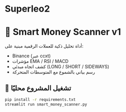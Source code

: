 # Superleo2
# 🧠 Smart Money Scanner v1

أداة تحليل ذكية للعملات الرقمية مبنية على:
- Binance (عبر ccxt)
- مؤشرات EMA / RSI / MACD
- كشف اتجاه مبدئي (LONG / SHORT / SIDEWAYS)
- رسم بياني بالشموع مع المتوسطات المتحركة

## 🚀 تشغيل المشروع محليًا
```bash
pip install -r requirements.txt
streamlit run smart_money_scanner.py

